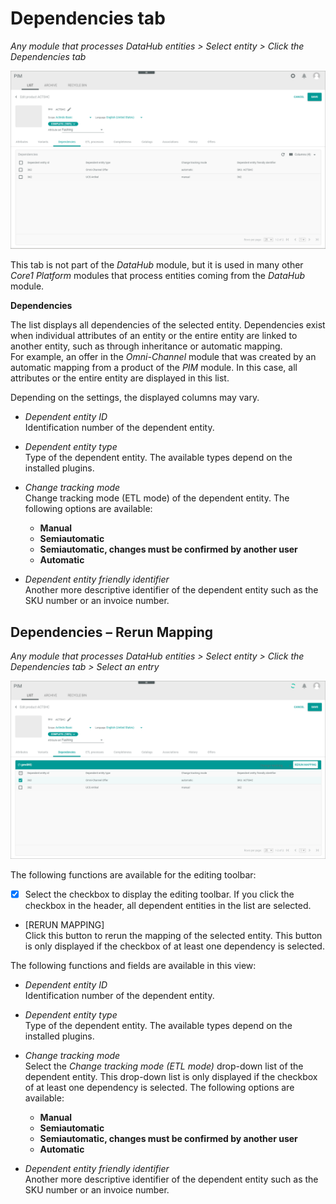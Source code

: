# Dependencies tab

*Any module that processes DataHub entities > Select entity > Click the Dependencies tab*

![Dependencies](../../Assets/Screenshots/DataHub/Others/Dependencies.png)

This tab is not part of the *DataHub* module, but it is used in many other *Core1 Platform* modules that process entities coming from the *DataHub* module.  

[comment]: <> (Das stimmt nicht ganz. Die Entitäten kommen nicht unbedingt aus DataHub, z.B. dispatch note, PIM-Produkt... s. Video)

**Dependencies**

The list displays all dependencies of the selected entity. Dependencies exist when individual attributes of an entity or the entire entity are linked to another entity, such as through inheritance or automatic mapping.    
For example, an offer in the *Omni-Channel* module that was created by an automatic mapping from a product of the *PIM* module. In this case, all attributes or the entire entity are displayed in this list.   

[comment]: <> (In diesem Fall, denke ich, dass Dependencies angezeigt werden anhand der Entitäten, die via Attribute gemappt sind, die aufeinander eine Auswirkung haben. PIM Produkt -> Offer. Evtl. andere Beispiele geben)


Depending on the settings, the displayed columns may vary.

- *Dependent entity ID*   
    Identification number of the dependent entity.

- *Dependent entity type*   
    Type of the dependent entity. The available types depend on the installed plugins.

- *Change tracking mode*   
    Change tracking mode (ETL mode) of the dependent entity. The following options are available:
    - **Manual**
    - **Semiautomatic**
    - **Semiautomatic, changes must be confirmed by another user**   
    - **Automatic**

- *Dependent entity friendly identifier*   
    Another more descriptive identifier of the dependent entity such as the SKU number or an invoice number.

## Dependencies &ndash; Rerun Mapping

*Any module that processes DataHub entities > Select entity > Click the Dependencies tab > Select an entry*


![Dependencies](../../Assets/Screenshots/DataHub/Others/RerunMapping.png)

[comment]: <> (Ich finde, diese Header und Screenshot brauchen wir hier nicht. Einfach weiter mit "functions in editing toolbar". Es ist keine neue Ansicht.)

The following functions are available for the editing toolbar:

- [x]     
    Select the checkbox to display the editing toolbar. If you click the checkbox in the header, all dependent entities in the list are selected.

- [RERUN MAPPING]   
    Click this button to rerun the mapping of the selected entity. This button is only displayed if the checkbox of at least one dependency is selected.

The following functions and fields are available in this view:

- *Dependent entity ID*   
    Identification number of the dependent entity.

- *Dependent entity type*   
    Type of the dependent entity. The available types depend on the installed plugins.

- *Change tracking mode*   
    Select the *Change tracking mode (ETL mode)* drop-down list of the dependent entity. This drop-down list is only displayed if the checkbox of at least one dependency is selected. The following options are available:
    - **Manual**
    - **Semiautomatic**
    - **Semiautomatic, changes must be confirmed by another user**   
    - **Automatic**

- *Dependent entity friendly identifier*   
    Another more descriptive identifier of the dependent entity such as the SKU number or an invoice number.



    

